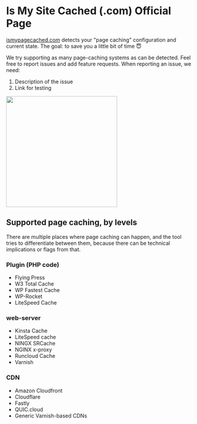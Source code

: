 # Is My Site Cached (.com) Official Page
[ismypagecached.com](http://ismypagecached.com/) detects your "page caching" configuration and current state. The goal: to save you a little bit of time 😇

We try supporting as many page-caching systems as can be detected. Feel free to report issues and add feature requests. 
When reporting an issue, we need:
1. Description of the issue
2. Link for testing

<img src="https://github.com/hubertnguyen/ismysitecached_public/blob/main/ismypagecached-screenshot.jpg" width="300">


## Supported page caching, by levels
There are multiple places where page caching can happen, and the tool tries to differentiate between them, because there can be technical implications or flags from that.
### Plugin (PHP code)
- Flying Press
- W3 Total Cache
- WP Fastest Cache
- WP-Rocket
- LiteSpeed Cache
### web-server
- Kinsta Cache
- LiteSpeed cache
- NINGX SRCache
- NGINX x-proxy
- Runcloud Cache
- Varnish
### CDN
- Amazon Cloudfront 
- Cloudflare
- Fastly
- QUIC.cloud
- Generic Varnish-based CDNs
